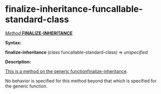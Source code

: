 finalize-inheritance-funcallable-standard-class
===============================================

[*Method* **FINALIZE-INHERITANCE**]()

**Syntax:**

**finalize-inheritance** *(class* funcallable-standard-class) => *unspecified*

**Description:**

[This is a method on the generic function]()[finalize-inheritance](finalize-inheritance.md).

No behavior is specified for this method beyond that which is specified for the generic function.
